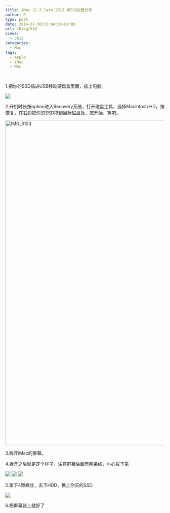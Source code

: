```yaml
---
title: iMac 21.5 late 2012 换SSD过程分享
author: Q
type: post
date: 2014-07-30T15:04:03+00:00
url: /blog/518
views:
  - 3812
categories:
  - Mac
tags:
  - Apple
  - iMac
  - Mac

---
```


1.把你的SSD插进USB移动硬盘盒里面，插上电脑。

![][1]

2.开机时长按option进入Recovery系统，打开磁盘工具，选择Macintosh HD，按恢复，在右边把你的SSD拖到目标磁盘处，按开始，等吧。

[<img loading="lazy" width="768" height="1024" src="/images/imac-late-2012-diy-ssd/IMG_3123-768x1024.jpg" alt="IMG_3123" class="wp-image-523" srcset="https://xingxiang.me/wp-content/uploads/2014/07/IMG_3123-768x1024.jpg 768w, https://xingxiang.me/wp-content/uploads/2014/07/IMG_3123-780x1040.jpg 780w, https://xingxiang.me/wp-content/uploads/2014/07/IMG_3123.jpg 1920w" sizes="(max-width: 768px) 100vw, 768px" />][3]

3.拆开iMac的屏幕。

4.拆开之后就是这个样子，注意屏幕后面有两条线，小心拔下来

![][4]
![][5]
![][6]

5.拿下4颗螺丝，去下HDD，换上你买的SSD

![][7]

6.把屏幕装上就好了

 [1]: /images/imac-late-2012-diy-ssd/IMG_3121.jpg
 [3]: /images/imac-late-2012-diy-ssd/IMG_3123.jpg
 [4]: /images/imac-late-2012-diy-ssd/IMG_3124.jpg
 [5]: /images/imac-late-2012-diy-ssd/IMG_3126.jpg
 [6]: /images/imac-late-2012-diy-ssd/IMG_3127.jpg
 [7]: /images/imac-late-2012-diy-ssd/IMG_3129.jpg